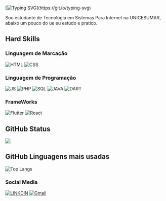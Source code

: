 [![Typing SVG](https://readme-typing-svg.herokuapp.com?font=Fira+Code&weight=700&size=27&duration=1000&pause=500&color=185D19&background=EEECB900&center=true&vCenter=true&multiline=true&width=600&height=80&lines=Ol%C3%A1!;Bem+vindo+ao+perfil+de+Edson+Silva!)](https://git.io/typing-svg)

<p>Sou estudante de Tecnologia em Sistemas Para Internet na UNICESUMAR, abaixo um pouco do ue eu estudo e pratico. </p>

## Hard Skills
### Linguagem de Marcação
![HTML](https://img.shields.io/badge/HTML-red)
![CSS](https://img.shields.io/badge/CSS-blue)
### Linguagem de Programação
![JS](https://img.shields.io/badge/JavaScript-yellow)
![PHP](https://img.shields.io/badge/PHP-darkblue)
![SQL](https://img.shields.io/badge/SQL-orange)
![JAVA](https://img.shields.io/badge/Java-black)
![DART](https://img.shields.io/badge/Dart-grey)
### FrameWorks
![Flutter](https://img.shields.io/badge/Flutter-blue)
![React](https://img.shields.io/badge/React-blue)

## GitHub Status

<picture>
  <source
    srcset="https://github-readme-stats.vercel.app/api?username=EdsonImp&show_icons=true&theme=dark"
    media="(prefers-color-scheme: dark)"
  />
  <source
    srcset="https://github-readme-stats.vercel.app/api?username=EdsonImp&show_icons=true"
    media="(prefers-color-scheme: light), (prefers-color-scheme: no-preference)"
  />
  <img src="https://github-readme-stats.vercel.app/api?username=EdsonImp&show_icons=true" />
</picture>

## GitHub Linguagens mais usadas

![Top Langs](https://github-readme-stats-git-masterrstaa-rickstaa.vercel.app/api/top-langs/?username=EdsonImp&bg_color=000&border_color=30A3DC&title_color=BLUE&text_color=FFF)

### Social Media
[![LINKDIN](https://img.shields.io/badge/LinkedIn-0A66C2.svg?style=for-the-badge&logo=LinkedIn&logoColor=white)](https://www.linkedin.com/in/edson-silva-a2632221b/)
[![Gmail](https://img.shields.io/badge/Gmail-EA4335.svg?style=for-the-badge&logo=Gmail&logoColor=white)](mailto:diogooikejapan@gmail.com)

